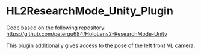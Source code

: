 # HL2ResearchMode_Unity_Plugin

Code based on the following repository: https://github.com/petergu684/HoloLens2-ResearchMode-Unity 

This plugin additionally gives access to the pose of the left front VL camera. 


